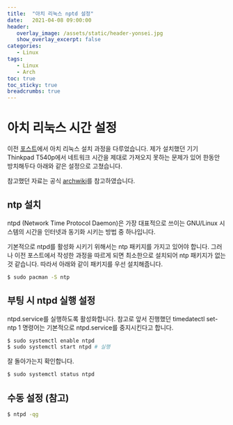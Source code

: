 ```yaml
---
title:  "아치 리눅스 nptd 설정"
date:   2021-04-08 09:00:00
header:
   overlay_image: /assets/static/header-yonsei.jpg
   show_overlay_excerpt: false
categories: 
   - Linux
tags:
   - Linux
   - Arch
toc: true
toc_sticky: true
breadcrumbs: true
---
```


# 아치 리눅스 시간 설정

이전 [포스트](https://sjoon-oh.github.io/archivers/arch-installation)에서 아치 리눅스 설치 과정을 다루었습니다. 제가 설치했던 기기 Thinkpad T540p에서 네트워크 시간을 제대로 가져오지 못하는 문제가 있어 한동안 방치해두다 아래와 같은 설정으로 고쳤습니다.

참고했던 자료는 공식 [archwiki](https://wiki.archlinux.org/index.php/Network_Time_Protocol_daemon)를 참고하였습니다.

<!--more-->

## ntp 설치

ntpd (Network Time Protocol Daemon)은 가장 대표적으로 쓰이는 GNU/Linux 시스템의 시간을 인터넷과 동기화 시키는 방법 중 하나입니다. 

기본적으로 ntpd를 활성화 시키기 위해서는 ntp 패키지를 가지고 있어야 합니다. 그러나 이전 포스트에서 작성한 과정을 따르게 되면 최소한으로 설치되어 ntp 패키지가 없는 것 같습니다. 따라서 아래와 같이 패키지를 우선 설치해줍니다.

```bash
$ sudo pacman -S ntp
```

## 부팅 시 ntpd 실행 설정

ntpd.service를 실행하도록 활성화합니다. 참고로 앞서 진행했던 timedatectl set-ntp 1 명령어는 기본적으로 ntpd.service를 중지시킨다고 합니다. 


```bash
$ sudo systemctl enable ntpd
$ sudo systemctl start ntpd # 실행
```

잘 돌아가는지 확인합니다.

```bash
$ sudo systemctl status ntpd
```

## 수동 설정 (참고)

```bash
$ ntpd -qg
```


